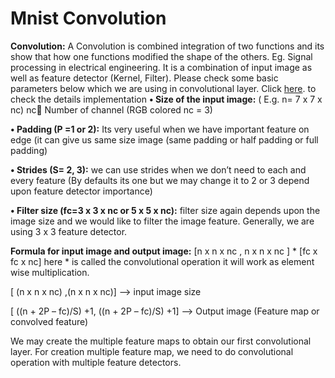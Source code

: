 # Mnist Convolution
<b>Convolution:</b>
A Convolution is combined integration of two functions and its show that how one functions modified the shape of the others. 
Eg. Signal processing in electrical engineering. 
It is a combination of input image as well as feature detector (Kernel, Filter). 
Please check some basic parameters below which we are using in convolutional layer.
Click <a href="http://mlaileader.com/post/convolution/7">here</a>. to check the details implementation
  <b>•	Size of the input image:</b> ( E.g. n= 7 x 7 x nc) nc Number of channel (RGB colored nc = 3)

  <b>•	Padding (P =1 or 2):</b> Its very useful when we have important feature on edge (it can give us same size image 
  (same padding or half padding or full padding)

  <b>•	Strides (S= 2, 3):</b>  we can use strides when we don’t need to each and every feature (By defaults its one but we may change 
  it to 2 or 3 depend upon feature detector importance)
  
  <b>•	Filter size (fc=3 x 3 x nc or 5 x 5 x nc):</b> filter size again depends upon the image size and we would like to filter the 
  image feature. Generally, we are using 3 x 3 feature detector.

<b>Formula for input image and output image:</b>
[n x n x nc , n x n x nc ] * [fc x fc x nc]  here * is called the convolutional operation it will work as element wise multiplication. 

[ (n x n x nc) ,(n x n x nc)] --> input image size 

[ ((n + 2P – fc)/S) +1, ((n + 2P – fc)/S) +1] --> Output image (Feature map or convolved feature)

We may create the multiple feature maps to obtain our first convolutional layer. 
For creation multiple feature map, we need to do convolutional operation with multiple feature detectors.
